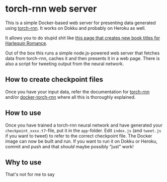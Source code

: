 # torch-rnn web server

This is a simple Docker-based web server for presenting data generated using [torch-rnn](https://github.com/jcjohnson/torch-rnn). It works on Dokku and probably on Heroku as well.

It allows you to do stupid shit like [this page that creates new book titles for Harlequin Romance](http://harlequin.dokku.kvitebjorn.com/).

Out of the box this runs a simple node.js-powered web server that fetches data from torch-rnn, caches it and then presents it in a web page. There is also a script for tweeting output from the neural network.

## How to create checkpoint files

Once you have your input data, refer the documentation for [torch-rnn](https://github.com/jcjohnson/torch-rnn) and/or [docker-torch-rnn](https://github.com/crisbal/docker-torch-rnn) where all this is thoroughly explained.

## How to use

Once you have trained a torch-rnn neural network and have generated your `checkpoint_xxxx.t7`-file, put it in the `app`-folder. Edit `index.js` (and `tweet.js` if you want to tweet) to refer to the correct checkpoint file. The Docker image can now be built and run. If you want to run it on Dokku or Heroku, commit and push and that _should_ maybe possibly “just” work!

## Why to use

That's not for me to say
